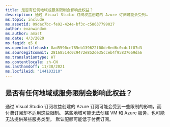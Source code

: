 ```yaml
---
title: 是否有任何地域或服务限制会影响此权益？
description: 通过 Visual Studio 订阅权益创建的 Azure 订阅可能会受到…
ms.topic: include
ms.assetid: 09dac7bc-fe92-424e-bf3c-c58637799027
author: evanwindom
ms.author: amast
ms.date: 4/3/2020
ms.faqid: q5_6
ms.openlocfilehash: 8ad5590ce785eb139622f00de6ed6c0cdc1f87d3
ms.sourcegitcommit: 28168514c0c9472e852de35cceb4f95837669da6
ms.translationtype: HT
ms.contentlocale: zh-CN
ms.lasthandoff: 11/30/2021
ms.locfileid: "144103210"
---
```

## <a name="are-there-any-geographic-or-service-restrictions-impacting-this-benefit"></a>是否有任何地域或服务限制会影响此权益？

通过 Visual Studio 订阅权益创建的 Azure 订阅可能会受到一些限制的影响，而付费订阅却不适用这些限制。 某些地域可能无法创建 VM 和 Azure 服务，也可能无法提供某些服务类型。 默认配额可能低于付费订阅。

